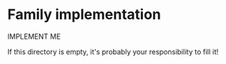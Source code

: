 # Family implementation

IMPLEMENT ME

If this directory is empty, it's probably your responsibility to fill it!
